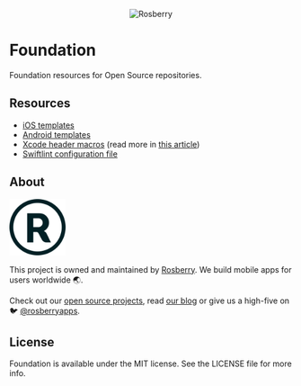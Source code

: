 <p align="center">
<img src="https://github.com/rosberry/Foundation/blob/master/Assets/rosberry-unicorn.png?raw=true" width="450" alt="Rosberry" />
</p>

# Foundation
Foundation resources for Open Source repositories.

## Resources

- [iOS templates](IOS_TEMPLATES)
- [Android templates](ANDROID_TEMPLATES)
- [Xcode header macros](IDETemplateMacros.plist) (read more in [this article](https://oleb.net/blog/2017/07/xcode-9-text-macros/))
- [Swiftlint configuration file](.swiftlint.yml) 

## About

<img src="https://github.com/rosberry/Foundation/blob/master/Assets/full_logo.png?raw=true" height="100" />

This project is owned and maintained by [Rosberry](http://rosberry.com). We build mobile apps for users worldwide 🌏.

Check out our [open source projects](https://github.com/rosberry), read [our blog](https://medium.com/@Rosberry) or give us a high-five on 🐦 [@rosberryapps](http://twitter.com/RosberryApps).

## License

Foundation is available under the MIT license. See the LICENSE file for more info.

